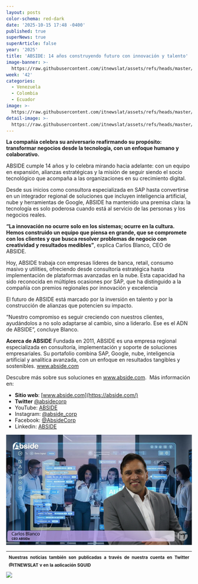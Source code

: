 ```yaml
---
layout: posts
color-schema: red-dark
date: '2025-10-15 17:48 -0400'
published: true
superNews: true
superArticle: false
year: '2025'
title: 'ABSIDE: 14 años construyendo futuro con innovación y talento'
image-banner: >-
  https://raw.githubusercontent.com/itnewslat/assets/refs/heads/master/img/1200x450/Aniversario-abside-l.jpg
week: '42'
categories:
  - Venezuela
  - Colombia
  - Ecuador
image: >-
  https://raw.githubusercontent.com/itnewslat/assets/refs/heads/master/img/540x320/Aniversario-abside-p.jpg
detail-image: >-
  https://raw.githubusercontent.com/itnewslat/assets/refs/heads/master/img/1024x680/Aniversario-abside-g.jpg
---
```

**La compañía celebra su aniversario reafirmando su propósito: transformar negocios desde la tecnología, con un enfoque humano y colaborativo.**

ABSIDE cumple 14 años y lo celebra mirando hacia adelante: con un equipo en expansión, alianzas estratégicas y la misión de seguir siendo el socio tecnológico que acompaña a las organizaciones en su crecimiento digital.

Desde sus inicios como consultora especializada en SAP hasta convertirse en un integrador regional de soluciones que incluyen inteligencia artificial, nube y herramientas de Google, ABSIDE ha mantenido una premisa clara: la tecnología es solo poderosa cuando está al servicio de las personas y los negocios reales.

**“La innovación no ocurre solo en los sistemas; ocurre en la cultura. Hemos construido un equipo que piensa en grande, que se compromete con los clientes y que busca resolver problemas de negocio con creatividad y resultados medibles”**, explica Carlos Blanco, CEO de ABSIDE.

Hoy, ABSIDE trabaja con empresas líderes de banca, retail, consumo masivo y utilities, ofreciendo desde consultoría estratégica hasta implementación de plataformas avanzadas en la nube. Esta capacidad ha sido reconocida en múltiples ocasiones por SAP, que ha distinguido a la compañía con premios regionales por innovación y excelencia

El futuro de ABSIDE está marcado por la inversión en talento y por la construcción de alianzas que potencien su impacto.

“Nuestro compromiso es seguir creciendo con nuestros clientes, ayudándolos a no solo adaptarse al cambio, sino a liderarlo. Ese es el ADN de ABSIDE”, concluye Blanco.

**Acerca de ABSIDE**
Fundada en 2011, ABSIDE es una empresa regional especializada en consultoría, implementación y soporte de soluciones empresariales. Su portafolio combina SAP, Google, nube, inteligencia artificial y analítica avanzada, con un enfoque en resultados tangibles y sostenibles. www.abside.com

Descubre más sobre sus soluciones en www.abside.com.
​
Más información en: 
- **Sitio web**: [www.abside.com](https://abside.com/) 
- **Twitter** [@absidecorp](https://twitter.com/absidecorp) 
- YouTube: [ABSIDE](https://www.youtube.com/channel/UCbWqhlxlMXwjdajMh9AP8bQ) 
- Instagram: [@abside_corp](https://www.instagram.com/abside_corp/) 
- Facebook: [@AbsideCorp](https://www.facebook.com/AbsideCorp/) 
- Linkedin: [ABSIDE](https://www.linkedin.com/company/abside/posts/?feedView=all)

![](https://raw.githubusercontent.com/itnewslat/assets/refs/heads/master/img/540x320/Aniversario-abside-p.jpg)

<table style="height: 42px;" width="569">
<tbody>
<tr>
<td style="text-align: justify;"><sub><strong>Nuestras noticias también son publicadas a través de nuestra cuenta en Twitter <a href="https://twitter.com/itnewslat?lang=es">@ITNEWSLAT</a> y en la aplicación <a href="https://squidapp.co/en/">SQUID</a></strong></sub></td>
</tr>
</tbody>
</table>

<img src="https://tracker.metricool.com/c3po.jpg?hash=56f88a41e39ab42c063cc51676587a04"/>